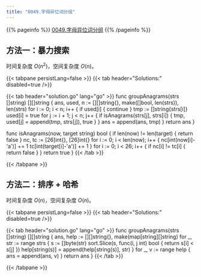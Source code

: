 ```yaml
---
title: "0049.字母异位词分组"
---
```


{{% pageinfo %}}
[0049.字母异位词分组](https://leetcode.cn/problems/group-anagrams)
{{% /pageinfo %}}

## 方法一：暴力搜索

时间复杂度 $O(n^2)$，空间复杂度 $O(n)$。

{{< tabpane persistLang=false >}}
{{< tab header="Solutions:" disabled=true />}}

{{< tab header="solution.go" lang="go" >}}
func groupAnagrams(strs []string) [][]string {
	ans, used, n := [][]string{}, make([]bool, len(strs)), len(strs)
	for i := 0; i < n; i++ {
		if used[i] {
			continue
		}
		tmp := []string{strs[i]}
		used[i] = true
		for j := i + 1; j < n; j++ {
			if isAnagrams(strs[j], strs[i]) {
				tmp, used[j] = append(tmp, strs[j]), true
			}
		}
		ans = append(ans, tmp)
	}
	return ans
}

func isAnagrams(now, target string) bool {
	if len(now) != len(target) {
		return false
	}
	nc, tc := [26]int{}, [26]int{}
	for i := 0; i < len(now); i++ {
		nc[int(now[i]-'a')] += 1
		tc[int(target[i]-'a')] += 1
	}
	for i := 0; i < 26; i++ {
		if nc[i] != tc[i] {
			return false
		}
	}
	return true
}
{{< /tab >}}

{{< /tabpane >}}

## 方法二：排序 + 哈希

时间复杂度 $O(n)$，空间复杂度 $O(n)$。

{{< tabpane persistLang=false >}}
{{< tab header="Solutions:" disabled=true />}}

{{< tab header="solution.go" lang="go" >}}
func groupAnagrams(strs []string) [][]string {
	ans, help := [][]string{}, make(map[string][]string)
	for _, str := range strs {
		s := []byte(str)
		sort.Slice(s, func(i, j int) bool { return s[i] < s[j] })
		help[string(s)] = append(help[string(s)], str)
	}
	for _, v := range help {
		ans = append(ans, v)
	}
	return ans
}
{{< /tab >}}

{{< /tabpane >}}
